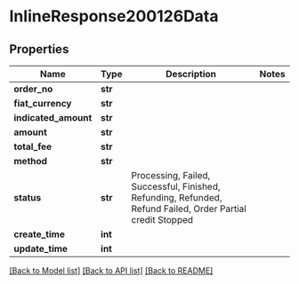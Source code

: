 # InlineResponse200126Data

## Properties
Name | Type | Description | Notes
------------ | ------------- | ------------- | -------------
**order_no** | **str** |  | 
**fiat_currency** | **str** |  | 
**indicated_amount** | **str** |  | 
**amount** | **str** |  | 
**total_fee** | **str** |  | 
**method** | **str** |  | 
**status** | **str** | Processing, Failed, Successful, Finished, Refunding, Refunded, Refund Failed, Order Partial credit Stopped | 
**create_time** | **int** |  | 
**update_time** | **int** |  | 

[[Back to Model list]](../README.md#documentation-for-models) [[Back to API list]](../README.md#documentation-for-api-endpoints) [[Back to README]](../README.md)

